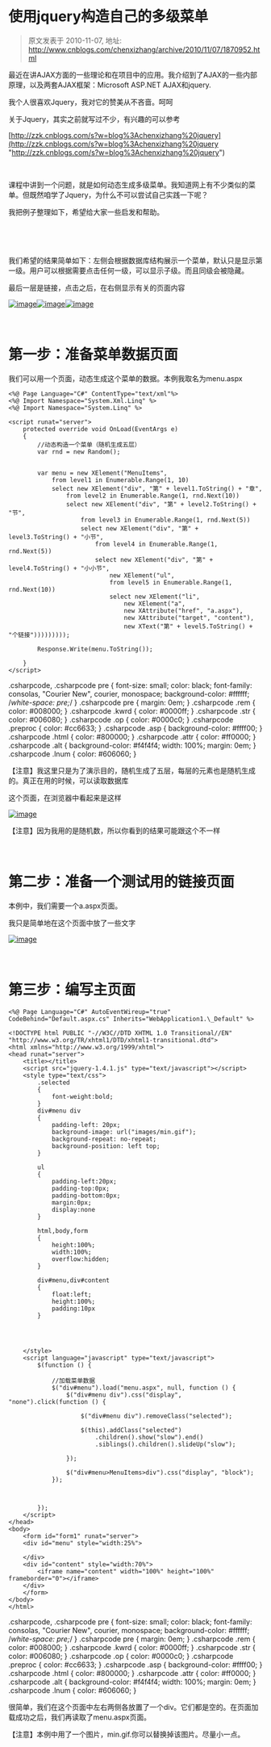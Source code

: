 # 使用jquery构造自己的多级菜单 
> 原文发表于 2010-11-07, 地址: http://www.cnblogs.com/chenxizhang/archive/2010/11/07/1870952.html 


最近在讲AJAX方面的一些理论和在项目中的应用。我介绍到了AJAX的一些内部原理，以及两套AJAX框架：Microsoft ASP.NET AJAX和jquery.

 我个人很喜欢Jquery，我对它的赞美从不吝啬。呵呵

 关于Jquery，其实之前就写过不少，有兴趣的可以参考

 [http://zzk.cnblogs.com/s?w=blog%3Achenxizhang%20jquery](http://zzk.cnblogs.com/s?w=blog%3Achenxizhang%20jquery "http://zzk.cnblogs.com/s?w=blog%3Achenxizhang%20jquery")

  

 课程中讲到一个问题，就是如何动态生成多级菜单。我知道网上有不少类似的菜单。但既然咱学了Jquery，为什么不可以尝试自己实践一下呢？

 我把例子整理如下，希望给大家一些启发和帮助。

  

  

 我们希望的结果简单如下：左侧会根据数据库结构展示一个菜单，默认只是显示第一级。用户可以根据需要点击任何一级，可以显示子级。而且同级会被隐藏。

 最后一层是链接，点击之后，在右侧显示有关的页面内容

 [![image](http://www.xizhang.com/blogimages/jquery_85F3/image_thumb.png "image")](http://www.xizhang.com/blogimages/jquery_85F3/image.png)[![image](http://www.xizhang.com/blogimages/jquery_85F3/image_thumb_3.png "image")](http://www.xizhang.com/blogimages/jquery_85F3/image_3.png)[![image](http://www.xizhang.com/blogimages/jquery_85F3/image_thumb_4.png "image")](http://www.xizhang.com/blogimages/jquery_85F3/image_4.png)

  

 第一步：准备菜单数据页面
============

 我们可以用一个页面，动态生成这个菜单的数据。本例我取名为menu.aspx


```
<%@ Page Language="C#" ContentType="text/xml"%>
<%@ Import Namespace="System.Xml.Linq" %>
<%@ Import Namespace="System.Linq" %>

<script runat="server">
    protected override void OnLoad(EventArgs e)
    {
        //动态构造一个菜单（随机生成五层）
        var rnd = new Random();


        var menu = new XElement("MenuItems",
            from level1 in Enumerable.Range(1, 10)
            select new XElement("div", "第" + level1.ToString() + "章",
                from level2 in Enumerable.Range(1, rnd.Next(10))
                select new XElement("div", "第" + level2.ToString() + "节",
                    from level3 in Enumerable.Range(1, rnd.Next(5))
                    select new XElement("div", "第" + level3.ToString() + "小节",
                        from level4 in Enumerable.Range(1, rnd.Next(5))
                        select new XElement("div", "第" + level4.ToString() + "小小节",
                            new XElement("ul",
                            from level5 in Enumerable.Range(1, rnd.Next(10))
                            select new XElement("li",
                                new XElement("a",
                                new XAttribute("href", "a.aspx"),
                                new XAttribute("target", "content"),
                                new XText("第" + level5.ToString() + "个链接")))))))));         
           
        Response.Write(menu.ToString());
                    
    }
</script>
```

.csharpcode, .csharpcode pre
{
 font-size: small;
 color: black;
 font-family: consolas, "Courier New", courier, monospace;
 background-color: #ffffff;
 /*white-space: pre;*/
}
.csharpcode pre { margin: 0em; }
.csharpcode .rem { color: #008000; }
.csharpcode .kwrd { color: #0000ff; }
.csharpcode .str { color: #006080; }
.csharpcode .op { color: #0000c0; }
.csharpcode .preproc { color: #cc6633; }
.csharpcode .asp { background-color: #ffff00; }
.csharpcode .html { color: #800000; }
.csharpcode .attr { color: #ff0000; }
.csharpcode .alt 
{
 background-color: #f4f4f4;
 width: 100%;
 margin: 0em;
}
.csharpcode .lnum { color: #606060; }

【注意】我这里只是为了演示目的，随机生成了五层，每层的元素也是随机生成的。真正在用的时候，可以读取数据库


这个页面，在浏览器中看起来是这样


[![image](http://www.xizhang.com/blogimages/jquery_85F3/image_thumb_5.png "image")](http://www.xizhang.com/blogimages/jquery_85F3/image_5.png)


【注意】因为我用的是随机数，所以你看到的结果可能跟这个不一样


 


第二步：准备一个测试用的链接页面
================


本例中，我们需要一个a.aspx页面。


我只是简单地在这个页面中放了一些文字


[![image](http://www.xizhang.com/blogimages/jquery_85F3/image_thumb_6.png "image")](http://www.xizhang.com/blogimages/jquery_85F3/image_6.png)


 


第三步：编写主页面
=========


```
<%@ Page Language="C#" AutoEventWireup="true" CodeBehind="Default.aspx.cs" Inherits="WebApplication1.\_Default" %>

<!DOCTYPE html PUBLIC "-//W3C//DTD XHTML 1.0 Transitional//EN" "http://www.w3.org/TR/xhtml1/DTD/xhtml1-transitional.dtd">
<html xmlns="http://www.w3.org/1999/xhtml">
<head runat="server">
    <title></title>
    <script src="jquery-1.4.1.js" type="text/javascript"></script>
    <style type="text/css">
        .selected
        {
            font-weight:bold;
        }
        div#menu div
        {
            padding-left: 20px;
            background-image: url("images/min.gif");
            background-repeat: no-repeat;
            background-position: left top;
        }
        
        ul
        {
            padding-left:20px;
            padding-top:0px;
            padding-bottom:0px;
            margin:0px;
            display:none
        }
        
        html,body,form
        {
            height:100%;
            width:100%;
            overflow:hidden;
        }
        
        div#menu,div#content
        {
            float:left;
            height:100%;
            padding:10px
        }
        



    </style>
    <script language="javascript" type="text/javascript">
        $(function () {

            //加载菜单数据
            $("div#menu").load("menu.aspx", null, function () {
                $("div#menu div").css("display", "none").click(function () {

                    $("div#menu div").removeClass("selected");

                    $(this).addClass("selected")
                        .children().show("slow").end()
                        .siblings().children().slideUp("slow");

                });

                $("div#menu>MenuItems>div").css("display", "block");
            });



        });
    </script>
</head>
<body>
    <form id="form1" runat="server">
    <div id="menu" style="width:25%">

    </div>
    <div id="content" style="width:70%">
        <iframe name="content" width="100%" height="100%" frameborder="0"></iframe>
    </div>
    </form>
</body>
</html>

```

.csharpcode, .csharpcode pre
{
 font-size: small;
 color: black;
 font-family: consolas, "Courier New", courier, monospace;
 background-color: #ffffff;
 /*white-space: pre;*/
}
.csharpcode pre { margin: 0em; }
.csharpcode .rem { color: #008000; }
.csharpcode .kwrd { color: #0000ff; }
.csharpcode .str { color: #006080; }
.csharpcode .op { color: #0000c0; }
.csharpcode .preproc { color: #cc6633; }
.csharpcode .asp { background-color: #ffff00; }
.csharpcode .html { color: #800000; }
.csharpcode .attr { color: #ff0000; }
.csharpcode .alt 
{
 background-color: #f4f4f4;
 width: 100%;
 margin: 0em;
}
.csharpcode .lnum { color: #606060; }

很简单，我们在这个页面中左右两侧各放置了一个div。它们都是空的。在页面加载成功之后，我们再读取了menu.aspx页面。


【注意】本例中用了一个图片，min.gif.你可以替换掉该图片。尽量小一点。

